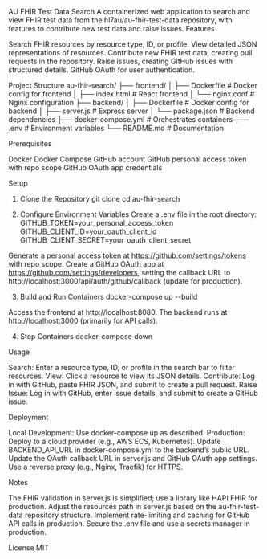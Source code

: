 AU FHIR Test Data Search
A containerized web application to search and view FHIR test data from the hl7au/au-fhir-test-data repository, with features to contribute new test data and raise issues.
Features

Search FHIR resources by resource type, ID, or profile.
View detailed JSON representations of resources.
Contribute new FHIR test data, creating pull requests in the repository.
Raise issues, creating GitHub issues with structured details.
GitHub OAuth for user authentication.

Project Structure
au-fhir-search/
├── frontend/
│   ├── Dockerfile  # Docker config for frontend
│   ├── index.html  # React frontend
│   └── nginx.conf  # Nginx configuration
├── backend/
│   ├── Dockerfile  # Docker config for backend
│   ├── server.js  # Express server
│   └── package.json  # Backend dependencies
├── docker-compose.yml  # Orchestrates containers
├── .env  # Environment variables
└── README.md  # Documentation

Prerequisites

Docker
Docker Compose
GitHub account
GitHub personal access token with repo scope
GitHub OAuth app credentials

Setup
1. Clone the Repository
git clone <your-repository-url>
cd au-fhir-search

2. Configure Environment Variables
Create a .env file in the root directory:
GITHUB_TOKEN=your_personal_access_token
GITHUB_CLIENT_ID=your_oauth_client_id
GITHUB_CLIENT_SECRET=your_oauth_client_secret


Generate a personal access token at https://github.com/settings/tokens with repo scope.
Create a GitHub OAuth app at https://github.com/settings/developers, setting the callback URL to http://localhost:3000/api/auth/github/callback (update for production).

3. Build and Run Containers
docker-compose up --build


Access the frontend at http://localhost:8080.
The backend runs at http://localhost:3000 (primarily for API calls).

4. Stop Containers
docker-compose down

Usage

Search: Enter a resource type, ID, or profile in the search bar to filter resources.
View: Click a resource to view its JSON details.
Contribute: Log in with GitHub, paste FHIR JSON, and submit to create a pull request.
Raise Issue: Log in with GitHub, enter issue details, and submit to create a GitHub issue.

Deployment

Local Development: Use docker-compose up as described.
Production:
Deploy to a cloud provider (e.g., AWS ECS, Kubernetes).
Update BACKEND_API_URL in docker-compose.yml to the backend’s public URL.
Update the OAuth callback URL in server.js and GitHub OAuth app settings.
Use a reverse proxy (e.g., Nginx, Traefik) for HTTPS.



Notes

The FHIR validation in server.js is simplified; use a library like HAPI FHIR for production.
Adjust the resources path in server.js based on the au-fhir-test-data repository structure.
Implement rate-limiting and caching for GitHub API calls in production.
Secure the .env file and use a secrets manager in production.

License
MIT
